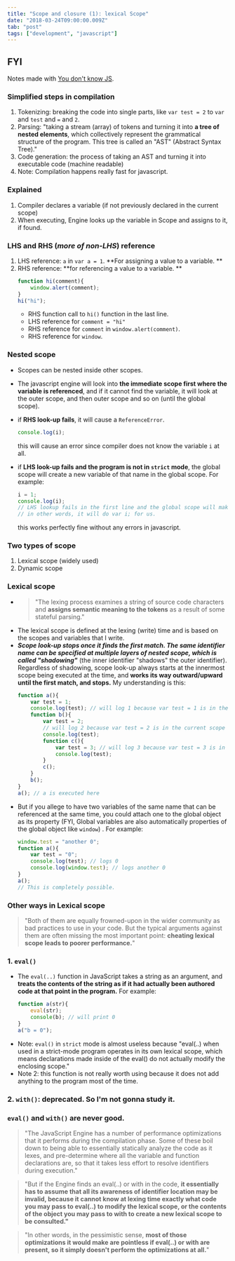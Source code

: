 ```yaml
---
title: "Scope and closure (1): lexical Scope"
date: "2018-03-24T09:00:00.009Z"
tab: "post"
tags: ["development", "javascript"]
---
```


## FYI
Notes made with [You don't know JS](https://github.com/getify/You-Dont-Know-JS/blob/master/scope%20%26%20closures/ch1.md).

### Simplified steps in compilation
1. Tokenizing: breaking the code into single parts, like `var test = 2` to `var` and `test` and `=` and `2`.
2. Parsing: "taking a stream (array) of tokens and turning it into **a tree of nested elements**, which collectively represent the grammatical structure of the program. This tree is called an "AST" (Abstract Syntax Tree)."
3. Code generation: the process of taking an AST and turning it into executable code (machine readable)
4. Note: Compilation happens really fast for javascript.

### Explained
1. Compiler declares a variable (if not previously declared in the current scope)
2. When executing, Engine looks up the variable in Scope and assigns to it, if found.

### LHS and RHS (*more of non-LHS*) reference
1. LHS reference: `a` in `var a = 1`. **For assigning a value to a variable. **
2. RHS reference: **for referencing a value to a variable. **
    ```javascript
    function hi(comment){
        window.alert(comment);
    }
    hi("hi");
    ```
    * RHS function call to `hi()` function in the last line.
    * LHS reference for `comment = "hi"`
    * RHS reference for `comment` in `window.alert(comment)`.
    * RHS reference for `window`.

### Nested scope
* Scopes can be nested inside other scopes. 
* The javascript engine will look into **the immediate scope first where the variable is referenced**, and if it cannot find the variable, it will look at the outer scope, and then outer scope and so on (until the global scope).
* if **RHS look-up fails**, it will cause a `ReferenceError`.
    ```javascript
    console.log(i);
    ```
    this will cause an error since compiler does not know the variable `i` at all.

* if **LHS look-up fails and the program is not in `strict` mode**, the global scope will create a new variable of that name in the global scope. For example:
    ```javascript
    i = 1;
    console.log(i);
    // LHS lookup fails in the first line and the global scope will make a new variable called i.
    // in other words, it will do var i; for us. 
    ```
    this works perfectly fine without any errors in javascript.

### Two types of scope
1. Lexical scope (widely used)
2. Dynamic scope

### Lexical scope
* > "The lexing process examines a string of source code characters and **assigns semantic meaning to the tokens** as a result of some stateful parsing."
* The lexical scope is defined at the lexing (write) time and is based on the scopes and variables that I write. 
* _**Scope look-up stops once it finds the first match. The same identifier name can be specified at multiple layers of nested scope, which is called "shadowing"**_ (the inner identifier "shadows" the outer identifier). Regardless of shadowing, scope look-up always starts at the innermost scope being executed at the time, and **works its way outward/upward until the first match, and stops.** My understanding is this:
    ```javascript
    function a(){
        var test = 1; 
        console.log(test); // will log 1 because var test = 1 is in the current scope
        function b(){
            var test = 2; 
            // will log 2 because var test = 2 is in the current scope
            console.log(test);
            function c(){
                var test = 3; // will log 3 because var test = 3 is in the current scope
                console.log(test);
            }
            c();
        }
        b();
    }
    a(); // a is executed here
    ```
* But if you allege to have two variables of the same name that can be referenced at the same time, you could attach one to the global object as its property (FYI, Global variables are also automatically properties of the global object like `window`) . For example:
    ```javascript
    window.test = "another 0";
    function a(){
        var test = "0";
        console.log(test); // logs 0
        console.log(window.test); // logs another 0
    }
    a();
    // This is completely possible. 
    ```

### Other ways in Lexical scope
> "Both of them are equally frowned-upon in the wider community as bad practices to use in your code. But the typical arguments against them are often missing the most important point: **cheating lexical scope leads to poorer performance.**"

### 1. `eval()`
* The `eval(..)` function in JavaScript takes a string as an argument, and **treats the contents of the string as if it had actually been authored code at that point in the program.**
For example:
    ```javascript
    function a(str){
        eval(str);
        console(b); // will print 0
    }
    a("b = 0");
    ```
* Note: `eval()` in `strict` mode is almost useless because "eval(..) when used in a strict-mode program operates in its own lexical scope, which means declarations made inside of the eval() do not actually modify the enclosing scope."
* Note 2: this function is not really worth using because it does not add anything to the program most of the time. 

### 2. `with()`: deprecated. So I'm not gonna study it. 

### `eval()` and `with()` are never good. 
> "The JavaScript Engine has a number of performance optimizations that it performs during the compilation phase. Some of these boil down to being able to essentially statically analyze the code as it lexes, and pre-determine where all the variable and function declarations are, so that it takes less effort to resolve identifiers during execution."

> "But if the Engine finds an eval(..) or with in the code, **it essentially has to assume that all its awareness of identifier location may be invalid, because it cannot know at lexing time exactly what code you may pass to eval(..) to modify the lexical scope, or the contents of the object you may pass to with to create a new lexical scope to be consulted."**

> "In other words, in the pessimistic sense, **most of those optimizations it would make are pointless if eval(..) or with are present, so it simply doesn't perform the optimizations at all.**"

